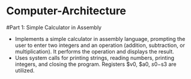 # Computer-Architecture
#Part 1: Simple Calculator in Assembly
- Implements a simple calculator in assembly language, prompting the user to enter two integers and an operation (addition, subtraction, or multiplication). It performs the operation and displays the result.
- Uses system calls for printing strings, reading numbers, printing integers, and closing the program. Registers $v0, $a0, $s0-$s3 are utilized.
